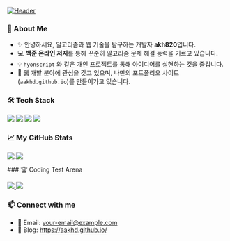 [![Header](https://capsule-render.vercel.app/api?type=waving&color=auto&height=200&section=header&text=Welcome%20to%20My%20Profile!&fontSize=50)](https://github.com/akh820)

### 🤔 About Me
- ✨ 안녕하세요, 알고리즘과 웹 기술을 탐구하는 개발자 **akh820**입니다.
- 💻 **백준 온라인 저지**를 통해 꾸준히 알고리즘 문제 해결 능력을 기르고 있습니다.
- 💡 `hyonscript` 와 같은 개인 프로젝트를 통해 아이디어를 실현하는 것을 즐깁니다.
- 🌱 웹 개발 분야에 관심을 갖고 있으며, 나만의 포트폴리오 사이트(`aakhd.github.io`)를 만들어가고 있습니다.

### 🛠️ Tech Stack
<p>
  <img src="https://img.shields.io/badge/Java-007396?style=for-the-badge&logo=openjdk&logoColor=white"/>
  <img src="https://img.shields.io/badge/JavaScript-F7DF1E?style=for-the-badge&logo=javascript&logoColor=black"/>
  <img src="https://img.shields.io/badge/HTML5-E34F26?style=for-the-badge&logo=html5&logoColor=white"/>
  <img src="https://img.shields.io/badge/CSS3-1572B6?style=for-the-badge&logo=css3&logoColor=white"/>
</p>

### 📈 My GitHub Stats
<p align="left">
  <a href="https://github.com/anuraghazra/github-readme-stats">
    <img align="center" src="https://github-readme-stats.vercel.app/api?username=akh820&show_icons=true&theme=radical" />
  </a>
  <a href="https://github.com/anuraghazra/github-readme-stats">
    <img align="center" src="https://github-readme-stats.vercel.app/api/top-langs/?username=akh820&layout=compact&theme=radical" />
  </a>
</p>
### 🏆 Coding Test Arena
<p align="left">
  <a href="https://solved.ac/akh820" target="_blank">
    <img src="http://mazassumnida.wtf/api/v2/generate_badge?boj=akh820" />
  </a>
  <a href="https://programmers.co.kr/profile/your_programmers_id" target="_blank">
    <img src="https://mazandi.herokuapp.com/api?handle=aka820@naver.com&theme=warm" />
  </a>
</p>



### 📫 Connect with me
- 📧 Email: your-email@example.com
- 📝 Blog: https://aakhd.github.io/

